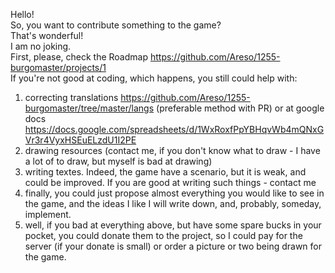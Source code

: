 Hello!  
So, you want to contribute something to the game?  
That's wonderful!  
I am no joking.  
First, please, check the Roadmap https://github.com/Areso/1255-burgomaster/projects/1  
If you're not good at coding, which happens, you still could help with:  
1) correcting translations https://github.com/Areso/1255-burgomaster/tree/master/langs (preferable method with PR) or at google docs https://docs.google.com/spreadsheets/d/1WxRoxfPpYBHqvWb4mQNxGVr3r4VyxHSEuELzdU1I2PE
2) drawing resources (contact me, if you don't know what to draw - I have a lot of to draw, but myself is bad at drawing)  
3) writing textes. Indeed, the game have a scenario, but it is weak, and could be improved. If you are good at writing such things - contact me  
4) finally, you could just propose almost everything you would like to see in the game, and the ideas I like I will write down, and, probably, someday, implement.  
5) well, if you bad at everything above, but have some spare bucks in your pocket, you could donate them to the project, so I could pay for the server (if your donate is small) or order a picture or two being drawn for the game.
